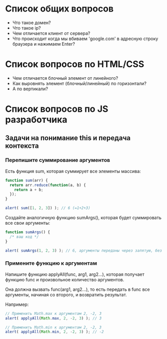 # Cписок общих вопросов
- Что такое домен?
- Что такое ip?
- Чем отличается клиент от сервера?
- Что происходит когда мы вбиваем 'google.com' в адресную строку браузера и нажимаем Enter?

# Список вопросов по HTML/CSS
- Чем отличается блочный элемент от линейного?
- Как выровнять элемент (блочный/линейный) по горизонтали?
- А по вертикали?

# Список вопросов по JS разработчика

## Задачи на понимание this и передача контекста
### Перепишите суммирование аргументов
Есть функция sum, которая суммирует все элементы массива:
```javascript
function sum(arr) {
  return arr.reduce(function(a, b) {
    return a + b;
  });
}

alert( sum([1, 2, 3]) ); // 6 (=1+2+3)
```
Создайте аналогичную функцию sumArgs(), которая будет суммировать все свои аргументы:

```javascript
function sumArgs() {
  /* ваш код */
}

alert( sumArgs(1, 2, 3) ); // 6, аргументы переданы через запятую, без массива
```
### Примените функцию к аргументам

Напишите функцию applyAll(func, arg1, arg2...), которая получает функцию func и произвольное количество аргументов.

Она должна вызвать func(arg1, arg2...), то есть передать в func все аргументы, начиная со второго, и возвратить результат.

Например:
```javascript
// Применить Math.max к аргументам 2, -2, 3
alert( applyAll(Math.max, 2, -2, 3) ); // 3

// Применить Math.min к аргументам 2, -2, 3
alert( applyAll(Math.min, 2, -2, 3) ); // -2
```
